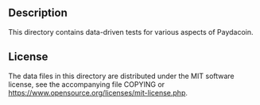 Description
------------

This directory contains data-driven tests for various aspects of Paydacoin.

License
--------

The data files in this directory are distributed under the MIT software
license, see the accompanying file COPYING or
https://www.opensource.org/licenses/mit-license.php.

